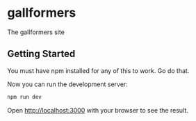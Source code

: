 # gallformers
The gallformers site

## Getting Started

You must have npm installed for any of this to work. Go do that.

Now you can run the development server:

```bash
npm run dev
```

Open [http://localhost:3000](http://localhost:3000) with your browser to see the result.
